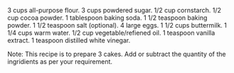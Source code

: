 3 cups all-purpose flour.
3 cups powdered sugar.
1/2 cup cornstarch.
1/2 cup cocoa powder.
1 tablespoon baking soda.
1 1/2 teaspoon baking powder.
1 1/2 teaspoon salt (optional).
4 large eggs.
1 1/2 cups buttermilk.
1 1/4 cups warm water.
1/2 cup vegetable/refiened oil.
1 teaspoon vanilla extract.
1 teaspoon distilled white vinegar.

Note: This recipe is to prepare 3 cakes. Add or subtract the quantity of the ingridients as per your requirement.